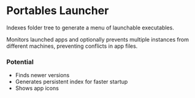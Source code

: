 # Portables Launcher

Indexes folder tree to generate a menu of launchable executables.

Monitors launched apps and optionally prevents multiple instances
from different machines, preventing conflicts in app files.

### Potential
- Finds newer versions
- Generates persistent index for faster startup
- Shows app icons